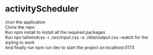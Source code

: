 # activityScheduler
//run the application <br />
Clone the repo  <br />
Run npm install to install all the required packages <br />
Run npx tailwindcss -i ./src/input.css -o ./dist/output.css –watch for the styling to work<br />
And finally run npm run dev to start the project on localhost:5173
